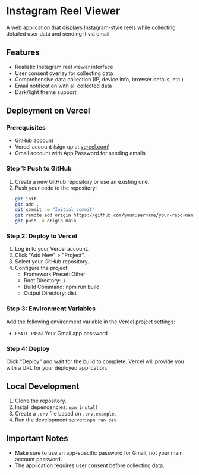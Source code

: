 # Instagram Reel Viewer

A web application that displays Instagram-style reels while collecting detailed user data and sending it via email.

## Features

- Realistic Instagram reel viewer interface
- User consent overlay for collecting data
- Comprehensive data collection (IP, device info, browser details, etc.)
- Email notification with all collected data
- Dark/light theme support

## Deployment on Vercel

### Prerequisites

- GitHub account
- Vercel account (sign up at [vercel.com](https://vercel.com))
- Gmail account with App Password for sending emails

### Step 1: Push to GitHub

1. Create a new GitHub repository or use an existing one.
2. Push your code to the repository:
   ```bash
   git init
   git add .
   git commit -m "Initial commit"
   git remote add origin https://github.com/yourusername/your-repo-name.git
   git push -u origin main
   ```

### Step 2: Deploy to Vercel

1. Log in to your Vercel account.
2. Click "Add New" > "Project".
3. Select your GitHub repository.
4. Configure the project:
   - Framework Preset: Other
   - Root Directory: ./
   - Build Command: npm run build
   - Output Directory: dist

### Step 3: Environment Variables

Add the following environment variable in the Vercel project settings:
- `EMAIL_PASS`: Your Gmail app password

### Step 4: Deploy

Click "Deploy" and wait for the build to complete. Vercel will provide you with a URL for your deployed application.

## Local Development

1. Clone the repository.
2. Install dependencies: `npm install`
3. Create a `.env` file based on `.env.example`.
4. Run the development server: `npm run dev`

## Important Notes

- Make sure to use an app-specific password for Gmail, not your main account password.
- The application requires user consent before collecting data.